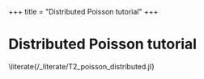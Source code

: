 +++
title = "Distributed Poisson tutorial"
+++

# Distributed Poisson tutorial

\literate{/_literate/T2_poisson_distributed.jl}
